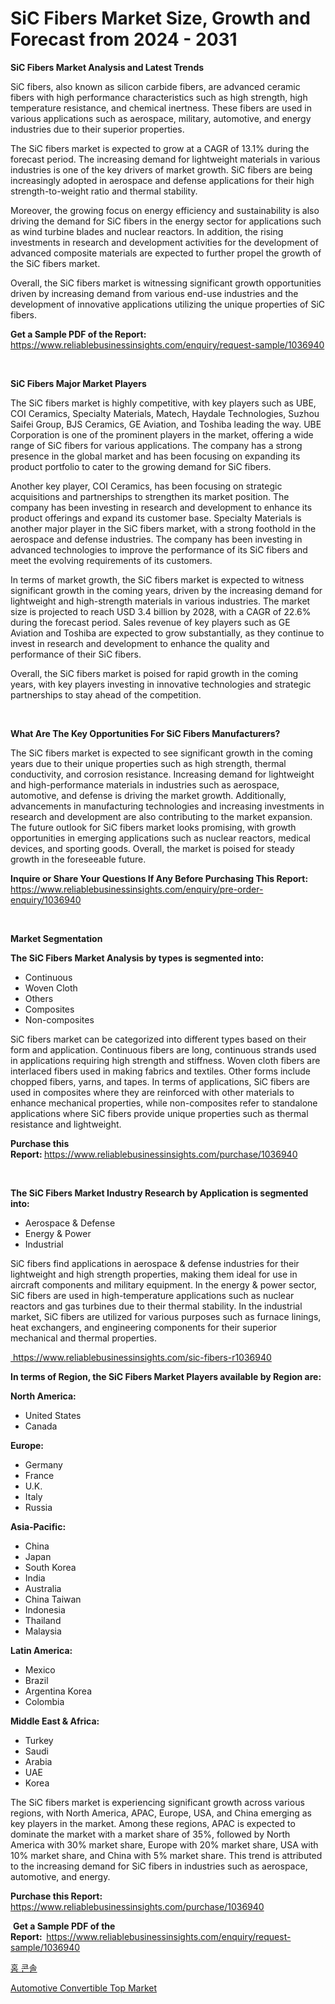 <p><h1>SiC Fibers Market Size, Growth and Forecast from 2024 - 2031</h1></p><p><strong>SiC Fibers Market Analysis and Latest Trends</strong></p>
<p><p>SiC fibers, also known as silicon carbide fibers, are advanced ceramic fibers with high performance characteristics such as high strength, high temperature resistance, and chemical inertness. These fibers are used in various applications such as aerospace, military, automotive, and energy industries due to their superior properties.</p><p>The SiC fibers market is expected to grow at a CAGR of 13.1% during the forecast period. The increasing demand for lightweight materials in various industries is one of the key drivers of market growth. SiC fibers are being increasingly adopted in aerospace and defense applications for their high strength-to-weight ratio and thermal stability.</p><p>Moreover, the growing focus on energy efficiency and sustainability is also driving the demand for SiC fibers in the energy sector for applications such as wind turbine blades and nuclear reactors. In addition, the rising investments in research and development activities for the development of advanced composite materials are expected to further propel the growth of the SiC fibers market.</p><p>Overall, the SiC fibers market is witnessing significant growth opportunities driven by increasing demand from various end-use industries and the development of innovative applications utilizing the unique properties of SiC fibers.</p></p>
<p><strong>Get a Sample PDF of the Report:&nbsp;</strong> <a href="https://www.reliablebusinessinsights.com/enquiry/request-sample/1036940">https://www.reliablebusinessinsights.com/enquiry/request-sample/1036940</a></p>
<p>&nbsp;</p>
<p><strong>SiC Fibers Major Market Players</strong></p>
<p><p>The SiC fibers market is highly competitive, with key players such as UBE, COI Ceramics, Specialty Materials, Matech, Haydale Technologies, Suzhou Saifei Group, BJS Ceramics, GE Aviation, and Toshiba leading the way. UBE Corporation is one of the prominent players in the market, offering a wide range of SiC fibers for various applications. The company has a strong presence in the global market and has been focusing on expanding its product portfolio to cater to the growing demand for SiC fibers.</p><p>Another key player, COI Ceramics, has been focusing on strategic acquisitions and partnerships to strengthen its market position. The company has been investing in research and development to enhance its product offerings and expand its customer base. Specialty Materials is another major player in the SiC fibers market, with a strong foothold in the aerospace and defense industries. The company has been investing in advanced technologies to improve the performance of its SiC fibers and meet the evolving requirements of its customers.</p><p>In terms of market growth, the SiC fibers market is expected to witness significant growth in the coming years, driven by the increasing demand for lightweight and high-strength materials in various industries. The market size is projected to reach USD 3.4 billion by 2028, with a CAGR of 22.6% during the forecast period. Sales revenue of key players such as GE Aviation and Toshiba are expected to grow substantially, as they continue to invest in research and development to enhance the quality and performance of their SiC fibers.</p><p>Overall, the SiC fibers market is poised for rapid growth in the coming years, with key players investing in innovative technologies and strategic partnerships to stay ahead of the competition.</p></p>
<p>&nbsp;</p>
<p><strong>What Are The Key Opportunities For SiC Fibers Manufacturers?</strong></p>
<p><p>The SiC fibers market is expected to see significant growth in the coming years due to their unique properties such as high strength, thermal conductivity, and corrosion resistance. Increasing demand for lightweight and high-performance materials in industries such as aerospace, automotive, and defense is driving the market growth. Additionally, advancements in manufacturing technologies and increasing investments in research and development are also contributing to the market expansion. The future outlook for SiC fibers market looks promising, with growth opportunities in emerging applications such as nuclear reactors, medical devices, and sporting goods. Overall, the market is poised for steady growth in the foreseeable future.</p></p>
<p><strong>Inquire or Share Your Questions If Any Before Purchasing This Report:</strong> <a href="https://www.reliablebusinessinsights.com/enquiry/pre-order-enquiry/1036940">https://www.reliablebusinessinsights.com/enquiry/pre-order-enquiry/1036940</a></p>
<p>&nbsp;</p>
<p><strong>Market Segmentation</strong></p>
<p><strong>The SiC Fibers Market Analysis by types is segmented into:</strong></p>
<p><ul><li>Continuous</li><li>Woven Cloth</li><li>Others</li><li>Composites</li><li>Non-composites</li></ul></p>
<p><p>SiC fibers market can be categorized into different types based on their form and application. Continuous fibers are long, continuous strands used in applications requiring high strength and stiffness. Woven cloth fibers are interlaced fibers used in making fabrics and textiles. Other forms include chopped fibers, yarns, and tapes. In terms of applications, SiC fibers are used in composites where they are reinforced with other materials to enhance mechanical properties, while non-composites refer to standalone applications where SiC fibers provide unique properties such as thermal resistance and lightweight.</p></p>
<p><strong>Purchase this Report:&nbsp;</strong><a href="https://www.reliablebusinessinsights.com/purchase/1036940">https://www.reliablebusinessinsights.com/purchase/1036940</a></p>
<p>&nbsp;</p>
<p><strong>The SiC Fibers Market Industry Research by Application is segmented into:</strong></p>
<p><ul><li>Aerospace & Defense</li><li>Energy & Power</li><li>Industrial</li></ul></p>
<p><p>SiC fibers find applications in aerospace & defense industries for their lightweight and high strength properties, making them ideal for use in aircraft components and military equipment. In the energy & power sector, SiC fibers are used in high-temperature applications such as nuclear reactors and gas turbines due to their thermal stability. In the industrial market, SiC fibers are utilized for various purposes such as furnace linings, heat exchangers, and engineering components for their superior mechanical and thermal properties.</p></p>
<p><a href="https://www.reliablebusinessinsights.com/sic-fibers-r1036940">&nbsp;https://www.reliablebusinessinsights.com/sic-fibers-r1036940</a></p>
<p><strong>In terms of Region, the SiC Fibers Market Players available by Region are:</strong></p>
<p>
    <p> <strong> North America: </strong>
        <ul>
            <li>United States</li>
            <li>Canada</li>
        </ul>
        </p> 
    <p> <strong> Europe: </strong>
        <ul>
            <li>Germany</li>
            <li>France</li>
            <li>U.K.</li>
            <li>Italy</li>
            <li>Russia</li>
        </ul>
        </p> 
    <p> <strong> Asia-Pacific: </strong>
        <ul>
            <li>China</li>
            <li>Japan</li>
            <li>South Korea</li>
            <li>India</li>
            <li>Australia</li>
            <li>China Taiwan</li>
            <li>Indonesia</li>
            <li>Thailand</li>
            <li>Malaysia</li>
        </ul>
        </p> 
    <p> <strong> Latin America: </strong>
        <ul>
            <li>Mexico</li>
            <li>Brazil</li>
            <li>Argentina Korea</li>
            <li>Colombia</li>
        </ul>
        </p> 
    <p> <strong> Middle East & Africa: </strong>
        <ul>
            <li>Turkey</li>
            <li>Saudi</li>
            <li>Arabia</li>
            <li>UAE</li>
            <li>Korea</li>
        </ul>
    </p>
    </p>
<p><p>The SiC fibers market is experiencing significant growth across various regions, with North America, APAC, Europe, USA, and China emerging as key players in the market. Among these regions, APAC is expected to dominate the market with a market share of 35%, followed by North America with 30% market share, Europe with 20% market share, USA with 10% market share, and China with 5% market share. This trend is attributed to the increasing demand for SiC fibers in industries such as aerospace, automotive, and energy.</p></p>
<p><strong>Purchase this Report: </strong><a href="https://www.reliablebusinessinsights.com/purchase/1036940">https://www.reliablebusinessinsights.com/purchase/1036940</a></p>
<p>&nbsp;<strong>Get a Sample PDF of the Report:&nbsp;&nbsp;</strong><a href="https://www.reliablebusinessinsights.com/enquiry/request-sample/1036940">https://www.reliablebusinessinsights.com/enquiry/request-sample/1036940</a></p>
<p><strong></strong></p>
<p><p><a href="https://github.com/nhaiquang84/Market-Research-Report-List-1/blob/main/5833362124587.md">홈 콘솔</a></p><p><a href="https://github.com/gcimaudf65/Market-Research-Report-List-1/blob/main/automotive-convertible-top-market.md">Automotive Convertible Top Market</a></p></p>